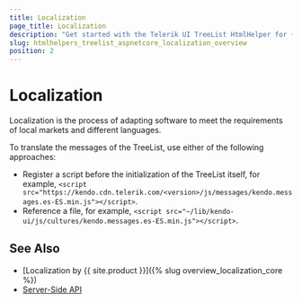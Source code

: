 ```yaml
---
title: Localization
page_title: Localization
description: "Get started with the Telerik UI TreeList HtmlHelper for {{ site.framework }} and learn about the localization options it supports."
slug: htmlhelpers_treelist_aspnetcore_localization_overview
position: 2
---
```


# Localization

Localization is the process of adapting software to meet the requirements of local markets and different languages.

To translate the messages of the TreeList, use either of the following approaches:

* Register a script before the initialization of the TreeList itself, for example, `<script src="https://kendo.cdn.telerik.com/<version>/js/messages/kendo.messages.es-ES.min.js"></script>`.
* Reference a file, for example, `<script src="~/lib/kendo-ui/js/cultures/kendo.messages.es-ES.min.js"></script>`.

## See Also

* [Localization by {{ site.product }}]({% slug overview_localization_core %})
* [Server-Side API](/api/treelist)
